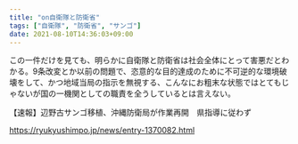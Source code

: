 ```yaml
---
title: "on自衛隊と防衛省"
tags: ["自衛隊", "防衛省", "サンゴ"]
date: 2021-08-10T14:36:03+09:00
---
```


この一件だけを見ても、明らかに自衛隊と防衛省は社会全体にとって害悪だとわかる。9条改変とか以前の問題で、恣意的な目的達成のために不可逆的な環境破壊をして、かつ地域当局の指示を無視する、こんなにお粗末な状態ではとてもじゃないが国の一機関としての職責を全うしているとは言えない。

【速報】辺野古サンゴ移植、沖縄防衛局が作業再開　県指導に従わず

https://ryukyushimpo.jp/news/entry-1370082.html
